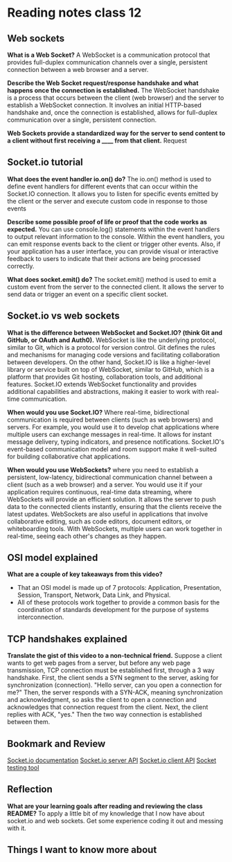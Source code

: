 # Reading notes class 12

## Web sockets

**What is a Web Socket?**
A WebSocket is a communication protocol that provides full-duplex communication channels over a single, persistent connection between a web browser and a server.

**Describe the Web Socket request/response handshake and what happens once the connection is established.**
The WebSocket handshake is a process that occurs between the client (web browser) and the server to establish a WebSocket connection. It involves an initial HTTP-based handshake and, once the connection is established, allows for full-duplex communication over a single, persistent connection.

**Web Sockets provide a standardized way for the server to send content to a client without first receiving a ____ from that client.**
Request

## Socket.io tutorial

**What does the event handler io.on() do?**
The io.on() method is used to define event handlers for different events that can occur within the Socket.IO connection. It allows you to listen for specific events emitted by the client or the server and execute custom code in response to those events

**Describe some possible proof of life or proof that the code works as expected.**
You can use console.log() statements within the event handlers to output relevant information to the console. Within the event handlers, you can emit response events back to the client or trigger other events. Also, if your application has a user interface, you can provide visual or interactive feedback to users to indicate that their actions are being processed correctly.

**What does socket.emit() do?**
The socket.emit() method is used to emit a custom event from the server to the connected client. It allows the server to send data or trigger an event on a specific client socket.

## Socket.io vs web sockets

**What is the difference between WebSocket and Socket.IO? (think Git and GitHub, or OAuth and Auth0).**
WebSocket is like the underlying protocol, similar to Git, which is a protocol for version control. Git defines the rules and mechanisms for managing code versions and facilitating collaboration between developers.
On the other hand, Socket.IO is like a higher-level library or service built on top of WebSocket, similar to GitHub, which is a platform that provides Git hosting, collaboration tools, and additional features. Socket.IO extends WebSocket functionality and provides additional capabilities and abstractions, making it easier to work with real-time communication.

**When would you use Socket.IO?**
Where real-time, bidirectional communication is required between clients (such as web browsers) and servers. For example, you would use it to develop chat applications where multiple users can exchange messages in real-time. It allows for instant message delivery, typing indicators, and presence notifications. Socket.IO's event-based communication model and room support make it well-suited for building collaborative chat applications.

**When would you use WebSockets?**
where you need to establish a persistent, low-latency, bidirectional communication channel between a client (such as a web browser) and a server. You would use it if your application requires continuous, real-time data streaming, where WebSockets will provide an efficient solution. It allows the server to push data to the connected clients instantly, ensuring that the clients receive the latest updates. WebSockets are also useful in applications that involve collaborative editing, such as code editors, document editors, or whiteboarding tools. With WebSockets, multiple users can work together in real-time, seeing each other's changes as they happen.

## OSI model explained

**What are a couple of key takeaways from this video?**

* That an OSI model is made up of 7 protocols: Application, Presentation, Session, Transport, Network, Data Link, and Physical.
* All of these protocols work together to provide a common basis for the coordination of standards development for the purpose of systems interconnection.

## TCP handshakes explained

**Translate the gist of this video to a non-technical friend.**
Suppose a client wants to get web pages from a server, but before any web page transmission, TCP connection must be established first, through a 3 way handshake. First, the client sends a SYN segment to the server, asking for synchronization (connection). "Hello server, can you open a connection for me?" Then, the server responds with a SYN-ACK, meaning synchronization and acknowledgment, so asks the client to open a connection and acknowledges that connection request from the client. Next, the client replies with ACK, "yes." Then the two way connection is established between them.

## Bookmark and Review

[Socket.io documentation](https://socket.io/docs/v4/)
[Socket.io server API](https://socket.io/docs/v4/server-api)
[Socket.io client API](https://socket.io/docs/v4/client-api)
[Socket testing tool](https://amritb.github.io/socketio-client-tool/)

## Reflection

**What are your learning goals after reading and reviewing the class README?**
To apply a little bit of my knowledge that I now have about socket.io and web sockets. Get some experience coding it out and messing with it.

## Things I want to know more about
